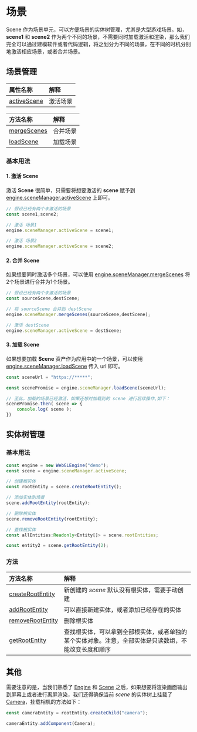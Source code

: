 # 场景

Scene 作为场景单元，可以方便场景的实体树管理，尤其是大型游戏场景。如，**scene1** 和 **scene2** 作为两个不同的场景，不需要同时加载激活和渲染，那么我们完全可以通过建模软件或者代码逻辑，将之划分为不同的场景，在不同的时机分别地激活相应场景，或者合并场景。


## 场景管理

| 属性名称 | 解释 |
| :--- | :--- |
| [activeScene]({{book.api}}classes/core.scenemanager.html#activescene) | 激活场景 |

| 方法名称 | 解释 |
| :--- | :--- |
| [mergeScenes]({{book.api}}classes/core.scenemanager.html#mergescenes) | 合并场景 |
| [loadScene]({{book.api}}classes/core.scenemanager.html#loadscene) | 加载场景 |

### 基本用法

#### 1. 激活 Scene
 激活 **Scene** 很简单，只需要将想要激活的 **scene** 赋予到 [engine.sceneManager.activeScene]({{book.api}}classes/core.scenemanager.html#activescene) 上即可。

```typescript
// 假设已经有两个未激活的场景
const scene1,scene2;

// 激活 场景1
engine.sceneManager.activeScene = scene1;

// 激活 场景2
engine.sceneManager.activeScene = scene2;
```


#### 2. 合并 Scene

如果想要同时激活多个场景，可以使用 [engine.sceneManager.mergeScenes]({{book.api}}classes/core.scenemanager.html#mergescenes) 将2个场景进行合并为1个场景。

```typescript
// 假设已经有两个未激活的场景
const sourceScene,destScene;

// 将 sourceScene 合并到 destScene
engine.sceneManager.mergeScenes(sourceScene,destScene);

// 激活 destScene
engine.sceneManager.activeScene = destScene;
```


#### 3. 加载 Scene

如果想要加载 **Scene** 资产作为应用中的一个场景，可以使用 [engine.sceneManager.loadScene]({{book.api}}classes/core.scenemanager.html#loadscene) 传入 url 即可。

```typescript
const sceneUrl = "https://*****";

const scenePromise = engine.sceneManager.loadScene(sceneUrl);

// 至此，加载的场景已经激活，如果还想对加载到的 scene 进行后续操作,如下：
scenePromise.then( scene => {
	console.log( scene );
})
```

## 实体树管理

### 基本用法

```typescript
const engine = new WebGLEngine("demo");
const scene = engine.sceneManager.activeScene;

// 创建根实体
const rootEntity = scene.createRootEntity();

// 添加实体到场景
scene.addRootEntity(rootEntity);

// 删除根实体
scene.removeRootEntity(rootEntity);

// 查找根实体
const allEntities:Readonly<Entity[]> = scene.rootEntities;

const entity2 = scene.getRootEntity(2);
```

### 方法
| 方法名称 | 解释 |
| :--- | :--- |
| [createRootEntity]({{book.api}}classes/core.scene.html#createrootentity) | 新创建的 *scene* 默认没有根实体，需要手动创建 |
| [addRootEntity]({{book.api}}classes/core.scene.html#addrootentity) | 可以直接新建实体，或者添加已经存在的实体 |
| [removeRootEntity]({{book.api}}core.scene.html#removerootentity) | 删除根实体 |
| [getRootEntity]({{book.api}}classes/core.scene.html#getrootentity) | 查找根实体，可以拿到全部根实体，或者单独的某个实体对象。注意，全部实体是只读数组，不能改变长度和顺序|


## 其他

需要注意的是，当我们熟悉了 [Engine]({{book.api}}classes/core.engine.html) 和 [Scene]({{book.api}}classes/core.scene.html) 之后，如果想要将渲染画面输出到屏幕上或者进行离屏渲染，我们还得确保当前 *scene* 的实体树上挂载了 [Camera]({{book.api}}classes/core.camera.html)，挂载相机的方法如下：

```typescript
const cameraEntity = rootEntity.createChild("camera");

cameraEntity.addComponent(Camera);
```